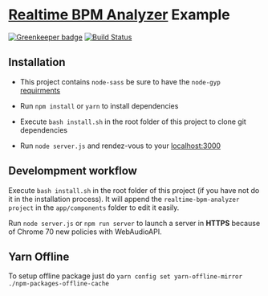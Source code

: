 # [Realtime BPM Analyzer](https://github.com/dlepaux/realtime-bpm-analyzer) Example

[![Greenkeeper badge](https://badges.greenkeeper.io/dlepaux/realtime-bpm-analyzer-example.svg)](https://greenkeeper.io/)
[![Build Status](https://travis-ci.org/dlepaux/realtime-bpm-analyzer-example.svg?branch=master)](https://travis-ci.org/dlepaux/realtime-bpm-analyzer-example)

## Installation

- This project contains `node-sass` be sure to have the `node-gyp` [requirments](https://github.com/nodejs/node-gyp#on-windows)

- Run `npm install` or `yarn` to install dependencies

- Execute `bash install.sh` in the root folder of this project to clone git dependencies

- Run `node server.js` and rendez-vous to your [localhost:3000](https://localhost:3000)



## Develompment workflow

Execute `bash install.sh` in the root folder of this project (if you have not do it in the installation process). It will append the `realtime-bpm-analyzer project` in the `app/components` folder to edit it easily.

Run `node server.js` or `npm run server` to launch a server in **HTTPS** because of Chrome 70 new policies with WebAudioAPI.



## Yarn Offline

To setup offline package just do `yarn config set yarn-offline-mirror ./npm-packages-offline-cache`